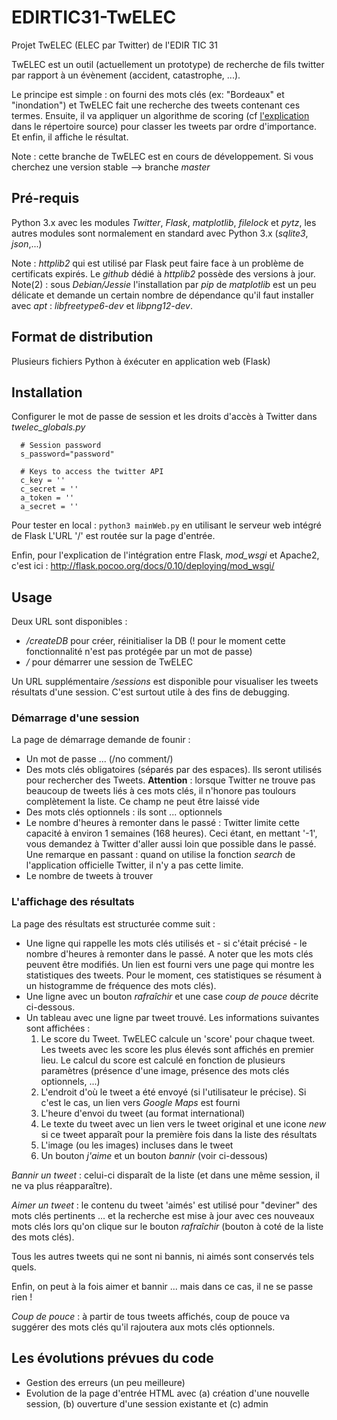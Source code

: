 # EDIRTIC31-TwELEC
Projet TwELEC (ELEC par Twitter) de l'EDIR TIC 31

TwELEC est un outil (actuellement un prototype) de recherche de fils twitter par rapport à un évènement (accident, catastrophe, ...).

Le principe est simple : on fourni des mots clés (ex: "Bordeaux" et "inondation") et TwELEC fait une recherche des tweets
contenant ces termes. Ensuite, il va appliquer un algorithme de scoring (cf [l'explication](./source/scoring.md) dans le répertoire source) pour classer les tweets par ordre d'importance. Et enfin, il affiche le résultat.

Note : cette branche de TwELEC est en cours de développement. Si vous cherchez une version stable --> branche *master*

## Pré-requis

Python 3.x avec les modules *Twitter*, *Flask*, *matplotlib*, *filelock* et *pytz*, les autres modules sont normalement en standard avec Python 3.x (*sqlite3*, *json*,...)

Note : *httplib2* qui est utilisé par Flask peut faire face à un problème de certificats expirés. Le *github* dédié à *httplib2* possède des versions à jour.
Note(2) : sous *Debian/Jessie* l'installation par *pip* de *matplotlib* est un peu délicate et demande un certain nombre de dépendance qu'il faut installer avec *apt* : *libfreetype6-dev* et *libpng12-dev*. 

## Format de distribution

Plusieurs fichiers Python à éxécuter en application web (Flask)

## Installation


Configurer le mot de passe de session et les droits d'accès à Twitter dans *twelec_globals.py*

      # Session password
      s_password="password"

      # Keys to access the twitter API
      c_key = ''
      c_secret = ''
      a_token = ''
      a_secret = ''
    

Pour tester en local : <code>python3 mainWeb.py</code> en utilisant le serveur web intégré de Flask
L'URL '/' est routée sur la page d'entrée.

Enfin, pour l'explication de l'intégration entre Flask, *mod_wsgi* et Apache2, c'est ici : http://flask.pocoo.org/docs/0.10/deploying/mod_wsgi/

## Usage

Deux URL sont disponibles :
  * */createDB* pour créer, réinitialiser la DB (! pour le moment cette fonctionnalité n'est pas protégée par un mot de passe)
  * */* pour démarrer une session de TwELEC
  
Un URL supplémentaire */sessions* est disponible pour visualiser les tweets résultats d'une session. C'est surtout utile à des fins de debugging.

### Démarrage d'une session

La page de démarrage demande de founir :
  * Un mot de passe ... (/no comment/)
  * Des mots clés obligatoires (séparés par des espaces). Ils seront utilisés pour rechercher des Tweets. **Attention** : lorsque Twitter ne trouve pas beaucoup de tweets liés à ces mots clés, il n'honore pas toulours complètement la liste. Ce champ ne peut être laissé vide
  * Des mots clés optionnels : ils sont ... optionnels 
  * Le nombre d'heures à remonter dans le passé : Twitter limite cette capacité à environ 1 semaines (168 heures). Ceci étant, en mettant '-1', vous demandez à Twitter d'aller aussi loin que possible dans le passé. Une remarque en passant : quand on utilise la fonction *search* de l'application officielle Twitter, il n'y a pas cette limite.
  * Le nombre de tweets à trouver

### L'affichage des résultats

La page des résultats est structurée comme suit :
  * Une ligne qui rappelle les mots clés utilisés et - si c'était précisé - le nombre d'heures à remonter dans le passé. A noter que les mots clés peuvent être modifiés. Un lien est fourni vers une page qui montre les statistiques des tweets. Pour le moment, ces statistiques se résument à un histogramme de fréquence des mots clés).
  * Une ligne avec un bouton *rafraîchir* et une case *coup de pouce* décrite ci-dessous.
  * Un tableau avec une ligne par tweet trouvé. Les informations suivantes sont affichées :
    1. Le score du Tweet. TwELEC calcule un 'score' pour chaque tweet. Les tweets avec les score les plus élevés sont affichés en premier lieu. Le calcul du score est calculé en fonction de plusieurs paramètres (présence d'une image, présence des mots clés optionnels, ...)
    2. L'endroit d'où le tweet a été envoyé (si l'utilisateur le précise). Si c'est le cas, un lien vers *Google Maps* est fourni
    3. L'heure d'envoi du tweet (au format international)
    4. Le texte du tweet avec un lien vers le tweet original et une icone *new* si ce tweet apparaît pour la première fois dans la liste des résultats
    5. L'image (ou les images) incluses dans le tweet
    6. Un bouton *j'aime* et un bouton *bannir* (voir ci-dessous)

*Bannir un tweet* : celui-ci disparaît de la liste (et dans une même session, il ne va plus réapparaître).

*Aimer un tweet* : le contenu du tweet 'aimés' est utilisé pour "deviner" des mots clés pertinents ... et la recherche est mise à jour avec ces nouveaux mots clés lors qu'on clique sur le bouton *rafraîchir* (bouton à coté de la liste des mots clés). 

Tous les autres tweets qui ne sont ni bannis, ni aimés sont conservés tels quels. 

Enfin, on peut à la fois aimer et bannir ... mais dans ce cas, il ne se passe rien !

*Coup de pouce* : à partir de tous tweets affichés, coup de pouce va suggérer des mots clés qu'il rajoutera aux mots clés optionnels. 



## Les évolutions prévues du code 


  * Gestion des erreurs (un peu meilleure)
  * Evolution de la page d'entrée HTML avec (a) création d'une nouvelle session, (b) ouverture d'une session existante et (c) admin
